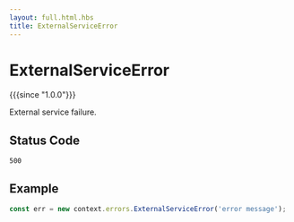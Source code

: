 ```yaml
---
layout: full.html.hbs
title: ExternalServiceError
---
```


# ExternalServiceError

{{{since "1.0.0"}}}

External service failure.

## Status Code

`500`

## Example

```js
const err = new context.errors.ExternalServiceError('error message');
```
